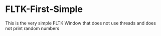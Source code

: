 # FLTK-First-Simple

This is the very simple FLTK Window that does not use threads and does not print random numbers
